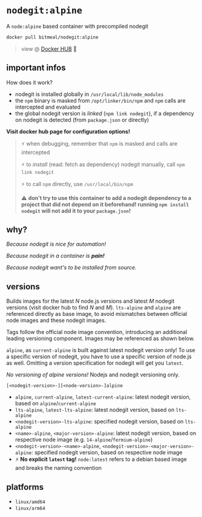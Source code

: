 # `nodegit:alpine`
A `node:alpine` based container with precompiled nodegit


```bash
docker pull bitmeal/nodegit:alpine
```
> view @ [Docker HUB](https://hub.docker.com/r/bitmeal/nodegit) 🚢

## important infos
How does it work?
* nodegit is installed globally in `/usr/local/lib/node_modules`
* the `npm` binary is masked from `/opt/linker/bin/npm` and `npm` calls are intercepted and evaluated
* the global nodegit version is *linked* (`npm link nodegit`), if a dependency on nodegit is detected (from `package.json` or directly)

**Visit docker hub page for configuration options!**

> ⚡ when debugging, remember that `npm` is masked and calls are intercepted
> 
> ⚡ to *install* (read: fetch as dependency) nodegit manually, call `npm link nodegit`
> 
> ⚡ to call `npm` directly, use `/usr/local/bin/npm`
>
> ⚠ **don't try to use this container to add a nodegit dependency to a project that did not depend on it beforehand! running `npm install nodegit` will not add it to your `package.json`!**


## why?
*Because nodegit is nice for automation!*

*Because nodegit in a container is **pain!***

*Because nodegit want's to be installed from source.*

## versions
Builds images for the latest *N* node.js versions and latest *M* nodegit versions (visit docker hub to find *N* and *M*). `lts-alpine` and `alpine` are referenced directly as base image, to avoid mismatches between official node images and these nodegit images.

Tags follow the official node image convention, introducing an additional leading versioning component. Images may be referenced as shown below.

`alpine`, as `current-alpine` is built against latest nodegit version only! To use a specific version of nodegit, you have to use a specific version of node.js as well. Omitting a version specification for nodegit will get you `latest`. 

*No versioning of alpine versions!* Nodejs and nodegit versioning only.

```
[<nodegit-version>-][<node-version>-]alpine
```

* `alpine`, `current-alpine`, `latest-current-alpine`: latest nodegit version, based on `alpine`/`current-alpine`
* `lts-alpine`, `latest-lts-alpine`: latest nodegit version, based on `lts-alpine`
* `<nodegit-version>-lts-alpine`: specified nodegit version, based on `lts-alpine`
* `<name>-alpine`, `<major-version>-alpine`: latest nodegit version, based on respective node image (e.g. `14-alpine`/`fermium-alpine`)
* `<nodegit-version>-<name>-alpine`, `<nodegit-version>-<major-version>-alpine`: specified nodegit version, based on respective node image
* ⚡ **No explicit `latest` tag!** `node:latest` refers to a debian based image and breaks the naming convention

## platforms
* `linux/amd64`
* `linux/arm64`